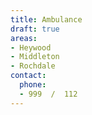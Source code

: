 ```yaml
---
title: Ambulance
draft: true
areas:
- Heywood
- Middleton
- Rochdale
contact:
  phone:
  - 999  /  112
---
```


